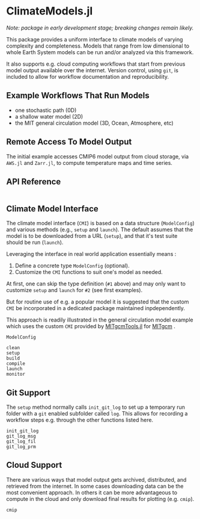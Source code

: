 # ClimateModels.jl

_Note: package in early development stage; breaking changes remain likely._

This package provides a uniform interface to climate models of varying complexity and completeness. Models that range from low dimensional to whole Earth System models can be run and/or analyzed via this framework. 

It also supports e.g. cloud computing workflows that start from previous model output available over the internet. Version control, using `git`, is included to allow for workflow documentation and reproducibility.

## Example Workflows That Run Models

- one stochastic path (0D)
- a shallow water model (2D)
- the MIT general circulation model (3D, Ocean, Atmosphere, etc)

## Remote Access To Model Output

The initial example accesses CMIP6 model output from cloud storage, via `AWS.jl` and `Zarr.jl`, to compute temperature maps and time series.

## API Reference

```@index
```

## Climate Model Interface

The climate model interface (`CMI`) is based on a data structure (`ModelConfig`) and various methods (e.g., `setup` and `launch`). The default assumes that the model is to be downloaded from a URL (`setup`), and that it's test suite should be run (`launch`). 

Leveraging the interface in real world application essentially means :

1. Define a concrete type `ModelConfig` (optional).
2. Customize the `CMI` functions to suit one's model as needed.

At first, one can skip the type definition (`#1` above) and may only want to customize `setup` and `launch` for `#2` (see first examples).

But for routine use of e.g. a popular model it is suggested that the custom `CMI` be incorporated in a dedicated package maintained inpdependently.

This approach is readily illustrated in the general circulation model example which uses the custom `CMI` provided by [MITgcmTools.jl](https://github.com/gaelforget/MITgcmTools.jl) for [MITgcm](https://mitgcm.readthedocs.io/en/latest/) .

```@docs
ModelConfig
```

```@docs
clean
setup
build
compile
launch
monitor
```

## Git Support

The `setup` method normally calls `init_git_log` to set up a temporary run folder with a `git` enabled subfolder called `log`. This allows for recording a workflow steps e.g. through the other functions listed here.

```@docs
init_git_log
git_log_msg
git_log_fil
git_log_prm
```

## Cloud Support

There are various ways that model output gets archived, distributed, and retrieved from the internet. In some cases downloading data can be the most convenient approach. In others it can be more advantageous to compute in the cloud and only download final results for plotting (e.g. `cmip`).

```@docs
cmip
```


